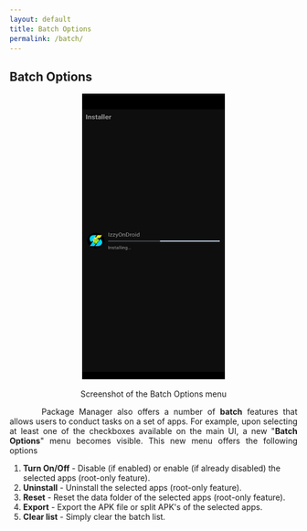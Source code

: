 ```yaml
---
layout: default
title: Batch Options
permalink: /batch/
---
```


<style>
    tab1 { padding-left: 4em; }
</style>

## Batch Options

<p style="text-align: center"><img src="https://raw.githubusercontent.com/SmartPack/PackageManager/master/fastlane/metadata/android/en-US/images/phoneScreenshots/7.jpg" alt="" width="250" height="500" /></p>
<p style="text-align: center">Screenshot of the Batch Options menu</p>

<p style="text-align: justify;"><tab1>Package Manager also offers a number of <b>batch</b> features that allows users to conduct tasks on a set of apps. For example, upon selecting at least one of the checkboxes available on the main UI, a new "<b>Batch Options</b>" menu becomes visible. This new menu offers the following options</tab1></p>

<ol>
    <li><b>Turn On/Off</b> - Disable (if enabled) or enable (if already disabled) the selected apps (root-only feature).</li>
    <li><b>Uninstall</b> - Uninstall the selected apps (root-only feature).</li>
    <li><b>Reset</b> - Reset the data folder of the selected apps (root-only feature).</li>
    <li><b>Export</b> - Export the APK file or split APK's of the selected apps.</li>
    <li><b>Clear list</b> - Simply clear the batch list.</li>
</ol>
